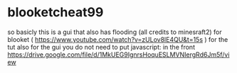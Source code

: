 # blooketcheat99
so basicly this is a gui that also has flooding (all credits to minesraft2) for blooket
 ( https://www.youtube.com/watch?v=zULov8lE4QU&t=15s ) for the tut 
also for the gui you do not need to put javascript: in the front 
https://drive.google.com/file/d/1MkUEG9IgnrsHoquESLMVNIergRd6Jm5f/view
